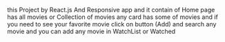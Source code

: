 this Project by React.js And Responsive app and it contain of Home page has all movies or Collection of movies any card has some of movies and 
if you need to see your favorite movie click on button (Add) and search any movie and you can add any movie in WatchList or Watched
